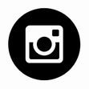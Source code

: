 <svg class="icon icon-instagram-with-circle">
          <symbol id="icon-instagram-with-circle" viewBox="0 0 20 20">
            <title>instagram-with-circle</title>
            <path d="M13 10c0 1.657-1.343 3-3 3s-3-1.343-3-3c0-0.171 0.018-0.338 0.049-0.5h-1.049v3.997c0 0.278 0.225 0.503 0.503 0.503h6.995c0.277 0 0.502-0.225 0.502-0.503v-3.997h-1.049c0.031 0.162 0.049 0.329 0.049 0.5zM10 12c1.104 0 2-0.896 2-2s-0.896-2-2-2-2 0.896-2 2 0.896 2 2 2zM12.4 7.9h1.199c0.166 0 0.301-0.135 0.301-0.3v-1.199c0-0.166-0.135-0.301-0.301-0.301h-1.199c-0.166 0-0.301 0.135-0.301 0.301v1.199c0.001 0.165 0.136 0.3 0.301 0.3zM10 0.4c-5.302 0-9.6 4.298-9.6 9.6s4.298 9.6 9.6 9.6c5.302 0 9.6-4.298 9.6-9.6s-4.298-9.6-9.6-9.6zM15 13.889c0 0.611-0.5 1.111-1.111 1.111h-7.778c-0.611 0-1.111-0.5-1.111-1.111v-7.778c0-0.611 0.5-1.111 1.111-1.111h7.778c0.611 0 1.111 0.5 1.111 1.111v7.778z"></path>
          </symbol>
          <use xlink:href="#icon-instagram-with-circle"></use>
        </svg>